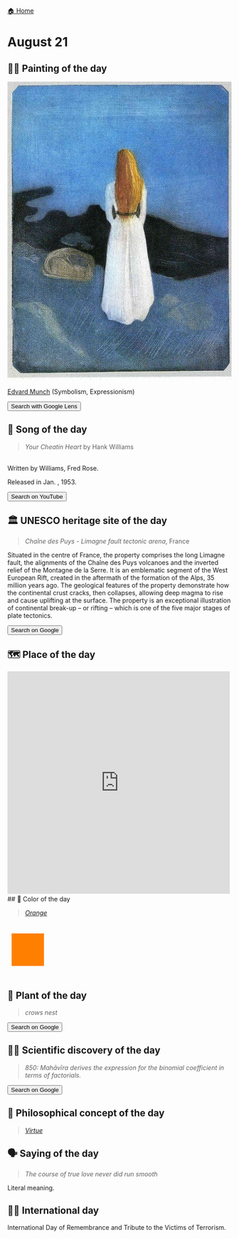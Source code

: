 
[🏠 Home](../../index.md)

# August 21

## 🧑‍🎨 Painting of the day

<img width="600" src="../img/Edvard_Munch_2.jpg">

[Edvard Munch](https://en.wikipedia.org/wiki/Edvard_Munch) (Symbolism, Expressionism)

<button class="btn btn-success"
onclick=" window.open('https://lens.google.com/uploadbyurl?url=https://iretes.github.io/one-a-day/data/img/Edvard_Munch_2.jpg','_blank')">
Search with Google Lens
</button>

## 🎼 Song of the day

> *Your Cheatin Heart*
by Hank Williams

<br />Written by Williams, Fred Rose.

Released in Jan. , 1953.

<button class="btn btn-success"
onclick=" window.open('http://www.youtube.com/search?q=Your Cheatin Heart by Hank Williams','_blank')">
Search on YouTube
</button>

## 🏛️ UNESCO heritage site of the day

> *Chaîne des Puys - Limagne fault tectonic arena*, France

<p>Situated in the centre of France, the property comprises the long Limagne fault, the alignments of the Chaîne des Puys volcanoes and the inverted relief of the Montagne de la Serre. It is an emblematic segment of the West European Rift, created in the aftermath of the formation of the Alps, 35 million years ago. The geological features of the property demonstrate how the continental crust cracks, then collapses, allowing deep magma to rise and cause uplifting at the surface. The property is an exceptional illustration of continental break-up – or rifting – which is one of the five major stages of plate tectonics.</p>

<button class="btn btn-success"
onclick=" window.open('http://www.google.com/search?q=Chaîne des Puys - Limagne fault tectonic arena','_blank')">
Search on Google
</button>

## 🗺️ Place of the day

<iframe
src="https://www.mapcrunch.com"
name="mapcrunch"
width="500"
height="500"
allowTransparency="true"
scrolling="no"
frameborder="0"
>
</iframe>
## 🎨 Color of the day

> *[Orange](https://en.wikipedia.org/wiki/Orange_(colour))*

<div style="color:#FF7F00; font-size: 100px;">&#9632;</div>

## 🌿 Plant of the day

> *crows nest*

<button class="btn btn-success"
onclick=" window.open('http://www.google.com/search?q=crows nest','_blank')">
Search on Google
</button>

## 🧑‍🔬 Scientific discovery of the day

> *850: Mahāvīra derives the expression for the binomial coefficient in terms of factorials.*

<button class="btn btn-success"
onclick=" window.open('http://www.google.com/search?q=850: Mahāvīra derives the expression for the binomial coefficient in terms of factorials.','_blank')"> 
Search on Google
</button>

## 💭 Philosophical concept of the day

> *[Virtue](https://en.wikipedia.org/wiki/Virtue)*

## 🗣️ Saying of the day

> *The course of true love never did run smooth*

Literal meaning.

## 🏳️‍🌈 International day

International Day of Remembrance and Tribute to the Victims of Terrorism.